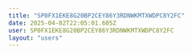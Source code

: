 ```yaml
---
title: "SP0FX1EKE8G20BP2CEY86Y3RDNWKMTXWDPC8Y2FC"
date: 2025-04-02T22:05:01.605Z
user: SP0FX1EKE8G20BP2CEY86Y3RDNWKMTXWDPC8Y2FC
layout: "users"
---
```

    